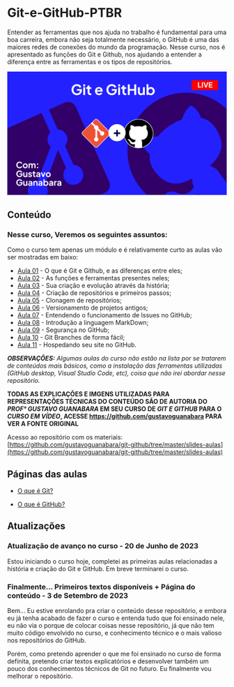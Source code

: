 # Git-e-GitHub-PTBR
Entender as ferramentas que nos ajuda no trabalho é fundamental para uma boa carreira, embora não seja totalmente necessário, o GitHub é uma das maiores redes de conexões do mundo da programação. Nesse curso, nos é apresentado as funções do Git e Github, nos ajudando a entender a diferença entre as ferramentas e os tipos de repositórios.

![Git e Github, com Gustavo Guanabara](Imagens/Git%20e%20Github%20design.png)

## Conteúdo

### Nesse curso, Veremos os seguintes assuntos:

Como o curso tem apenas um módulo e é relativamente curto as aulas vão ser mostradas em baixo:

- [Aula 01](https://www.youtube.com/watch?v=xEKo29OWILE&list=PLHz_AreHm4dm7ZULPAmadvNhH6vk9oNZA&index=1) - O que é Git e Github, e as diferenças entre eles;
- [Aula 02](https://www.youtube.com/watch?v=hcZ0qtwvN1w&list=PLHz_AreHm4dm7ZULPAmadvNhH6vk9oNZA&index=2) - As funções e ferramentas presentes neles;
- [Aula 03](https://www.youtube.com/watch?v=CJtrNuTTs4Q&list=PLHz_AreHm4dm7ZULPAmadvNhH6vk9oNZA&index=3) - Sua criação e evolução através da história;
- [Aula 04](https://www.youtube.com/watch?v=5BYm7UdCrX0&list=PLHz_AreHm4dm7ZULPAmadvNhH6vk9oNZA&index=5) - Criação de repositórios e primeiros passos;
- [Aula 05](https://www.youtube.com/watch?v=OlArEishhQg&list=PLHz_AreHm4dm7ZULPAmadvNhH6vk9oNZA&index=7) - Clonagem de repositórios;
- [Aula 06](https://www.youtube.com/watch?v=065NQCDSMb0&list=PLHz_AreHm4dm7ZULPAmadvNhH6vk9oNZA&index=8) - Versionamento de projetos antigos;
- [Aula 07](https://www.youtube.com/watch?v=mUZOySyVcuQ&list=PLHz_AreHm4dm7ZULPAmadvNhH6vk9oNZA&index=9) - Entendendo o funcionamento de Issues no GitHub;
- [Aula 08](https://www.youtube.com/watch?v=LntSB-gl-ZI&list=PLHz_AreHm4dm7ZULPAmadvNhH6vk9oNZA&index=10) - Introdução a linguagem MarkDown;
- [Aula 09](https://www.youtube.com/watch?v=bsI6P_IM_hg&list=PLHz_AreHm4dm7ZULPAmadvNhH6vk9oNZA&index=11) - Segurança no GitHub;
- [Aula 10](https://www.youtube.com/watch?v=xAOBQtSVI_k&list=PLHz_AreHm4dm7ZULPAmadvNhH6vk9oNZA&index=12) - Git Branches de forma fácil;
- [Aula 11](https://www.youtube.com/watch?v=2Y0HXnYpn9E&list=PLHz_AreHm4dm7ZULPAmadvNhH6vk9oNZA&index=13) - Hospedando seu site no GitHub.


***OBSERVAÇÕES:** Algumas aulas do curso não estão na lista por se tratarem de conteúdos mais básicos, como a instalação das ferramentas utilizadas (GitHub desktop, Visual Studio Code, etc), coisa que não irei abordar nesse repositório.*

**TODAS AS EXPLICAÇÕES E IMGENS UTILIZADAS PARA REPRESENTAÇÕES TÉCNICAS DO CONTEÚDO SÃO DE AUTORIA DO *PROF° GUSTAVO GUANABARA* EM SEU CURSO DE *GIT E GITHUB* PARA O *CURSO EM VÍDEO*, ACESSE https://github.com/gustavoguanabara PARA VER A FONTE ORIGINAL**

Acesso ao repositório com os materiais: [https://github.com/gustavoguanabara/git-github/tree/master/slides-aulas](https://github.com/gustavoguanabara/git-github/tree/master/slides-aulas)

## Páginas das aulas

- [O que é Git?]()

- [O que é GitHub?]()

## Atualizações

### Atualização de avanço no curso - 20 de Junho de 2023

Estou iniciando o curso hoje, completei as primeiras aulas relacionadas a história e criação do Git e GitHub. Em breve terminarei o curso.

### Finalmente... Primeiros textos disponíveis + Página do conteúdo - 3 de Setembro de 2023

Bem... Eu estive enrolando pra criar o conteúdo desse repositório, e embora eu já tenha acabado de fazer o curso e entenda tudo que foi ensinado nele, eu não via o porque de colocar coisas nesse repositório, já que não tem muito código envolvido no curso, e conhecimento técnico e o mais valioso nos repositórios do GitHub.

Porém, como pretendo aprender o que me foi ensinado no curso de forma definita, pretendo criar textos explicatórios e desenvolver também um pouco dos conhecimentos técnicos de Git no futuro. Eu finalmente vou melhorar o repositório.